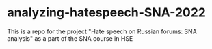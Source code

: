 # analyzing-hatespeech-SNA-2022
This is a repo for the project "Hate speech on Russian forums: SNA analysis" as a part of the SNA course in HSE
